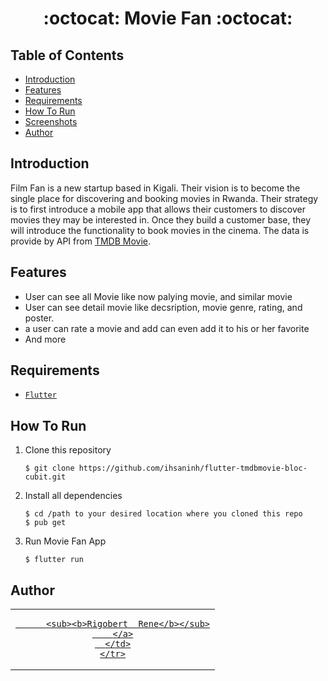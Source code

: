 

<h1 align="center">:octocat: Movie Fan :octocat:</h1>

## Table of Contents

- [Introduction](#introduction)
- [Features](#features)
- [Requirements](#requirements)
- [How To Run](howtorun)
- [Screenshots](#screenshots)
- [Author](#author)

## Introduction
Film Fan is a new startup based in Kigali. Their vision is to become the single place for discovering and booking movies in Rwanda. Their strategy is to first introduce a mobile app that allows their customers to discover movies they may be interested in. Once they build a customer base, they will introduce the functionality to book movies in the cinema. The data is provide by API from <a href="https://www.themoviedb.org/documentation/api">TMDB Movie</a>.


## Features
* User can see all Movie like now palying movie, and similar movie
* User can see detail movie like decsription, movie genre, rating, and poster.
* a user can rate a movie and add can even add it to his or her favorite
* And more

## Requirements
* [`Flutter`](http://flutter.dev/) 


## How To Run

1. Clone this repository
   ```
   $ git clone https://github.com/ihsaninh/flutter-tmdbmovie-bloc-cubit.git
   ```
2. Install all dependencies 
   ```
   $ cd /path to your desired location where you cloned this repo
   $ pub get
   ```
3. Run Movie Fan App

   ```
   $ flutter run
   ```




## Author
<center>
  <table>
    <tr>
      <td align="center">
        <a href="https://github.com/ihsaninh">
         
          <sub><b>Rigobert  Rene</b></sub>
        </a>
      </td>
    </tr>
  </table>
</center>

